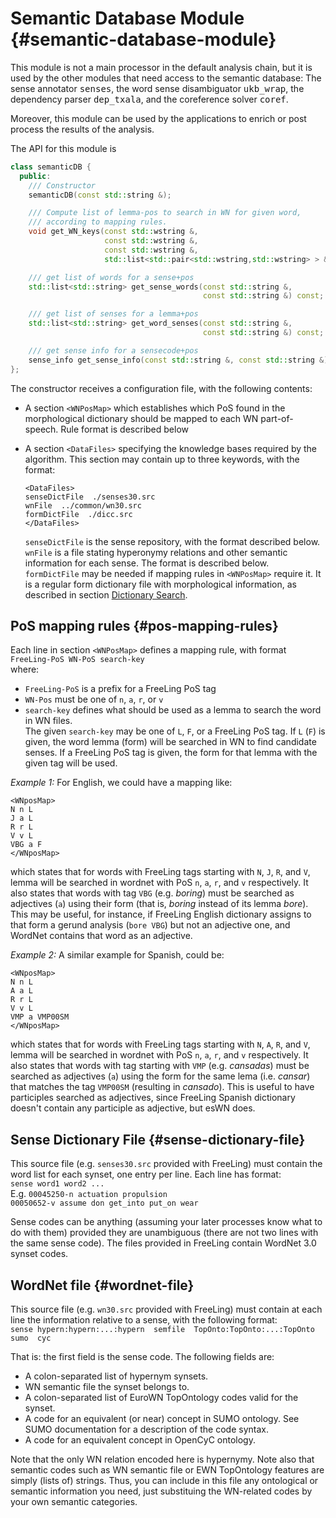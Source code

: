 
# Semantic Database Module {#semantic-database-module}

This module is not a main processor in the default analysis chain, but it is used by the other modules that need access to the semantic database: The sense annotator <tt>senses</tt>, the word sense disambiguator <tt>ukb_wrap</tt>, the dependency parser <tt>dep_txala</tt>, and the coreference solver <tt>coref</tt>.

Moreover, this module can be used by the applications to enrich or post process the results of the analysis.

The API for this module is

```C++
class semanticDB {
  public:
    /// Constructor
    semanticDB(const std::string &); 

    /// Compute list of lemma-pos to search in WN for given word,
    /// according to mapping rules.
    void get_WN_keys(const std::wstring &, 
                     const std::wstring &, 
                     const std::wstring &,
                     std::list<std::pair<std::wstring,std::wstring> > &) const;

    /// get list of words for a sense+pos
    std::list<std::string> get_sense_words(const std::string &, 
                                           const std::string &) const;

    /// get list of senses for a lemma+pos
    std::list<std::string> get_word_senses(const std::string &, 
                                           const std::string &) const;

    /// get sense info for a sensecode+pos
    sense_info get_sense_info(const std::string &, const std::string &) const;
};
```

The constructor receives a configuration file, with the following contents:

*   A section `<WNPosMap>` which establishes which PoS found in the morphological dictionary should be mapped to each WN part-of-speech. Rule format is described below

*   A section `<DataFiles>` specifying the knowledge bases required by the algorithm. This section may contain up to three keywords, with the format:
    ```
    <DataFiles>
    senseDictFile  ./senses30.src
    wnFile  ../common/wn30.src
    formDictFile  ./dicc.src
    </DataFiles>
    ```

    `senseDictFile` is the sense repository, with the format described below.  
    `wnFile` is a file stating hyperonymy relations and other semantic information for each sense. The format is described below.  
    `formDictFile` may be needed if mapping rules in `<WNPosMap>` require it. It is a regular form dictionary file with morphological information, as described in section [Dictionary Search](dictionary.md).

## PoS mapping rules {#pos-mapping-rules}

Each line in section `<WNPosMap>` defines a mapping rule, with format  
`FreeLing-PoS WN-PoS search-key`  
where:
* `FreeLing-PoS` is a prefix for a FreeLing PoS tag
* `WN-Pos` must be one of `n`, `a`, `r`, or `v`
* `search-key` defines what should be used as a lemma to search the word in WN files.   
   The given `search-key` may be one of `L`, `F`, or a FreeLing PoS tag. If `L` (`F`) is given, the word lemma (form) will be searched in WN to find candidate senses. If a FreeLing PoS tag is given, the form for that lemma with the given tag will be used.

*Example 1:* For English, we could have a mapping like:
```
<WNposMap>
N n L
J a L
R r L
V v L
VBG a F
</WNposMap>
```
which states that for words with FreeLing tags starting with `N`, `J`, `R`, and `V`, lemma will be searched in wordnet with PoS `n`, `a`, `r`, and `v` respectively. It also states that words with tag `VBG` (e.g. _boring_) must be searched as adjectives (`a`) using their form (that is, _boring_ instead of its lemma _bore_). This may be useful, for instance, if FreeLing English dictionary assigns to that form a gerund analysis (`bore VBG`) but not an adjective one, and WordNet contains that word as an adjective.

*Example 2:* A similar example for Spanish, could be:
```
<WNposMap>
N n L
A a L
R r L
V v L
VMP a VMP00SM
</WNposMap>
```
which states that for words with FreeLing tags starting with `N`, `A`, `R`, and `V`, lemma will be searched in wordnet with PoS `n`, `a`, `r`, and `v` respectively. It also states that words with tag starting with `VMP` (e.g. _cansadas_) must be searched as adjectives (`a`) using the form for the same lema (i.e. _cansar_) that matches the tag `VMP00SM` (resulting in _cansado_). This is useful to have participles searched as adjectives, since FreeLing Spanish dictionary doesn't contain any participle as adjective, but esWN does.

## Sense Dictionary File {#sense-dictionary-file}

This source file (e.g. `senses30.src` provided with FreeLing) must contain the word list for each synset, one entry per line. 
Each line has format:   
`sense word1 word2 ...`   
E.g. 
`00045250-n actuation propulsion`   
`00050652-v assume don get_into put_on wear`

Sense codes can be anything (assuming your later processes know what to do with them) provided they are unambiguous (there are not two lines with the same sense code). The files provided in FreeLing contain WordNet 3.0 synset codes.

## WordNet file {#wordnet-file}

This source file (e.g. `wn30.src` provided with FreeLing) must contain at each line the information relative to a sense, with the following format:  
`sense hypern:hypern:...:hypern  semfile  TopOnto:TopOnto:...:TopOnto  sumo  cyc`

That is: the first field is the sense code. The following fields are:

*   A colon-separated list of hypernym synsets.
*   WN semantic file the synset belongs to.
*   A colon-separated list of EuroWN TopOntology codes valid for the synset.
*   A code for an equivalent (or near) concept in SUMO ontology. See SUMO documentation for a description of the code syntax.
*   A code for an equivalent concept in OpenCyC ontology.

Note that the only WN relation encoded here is hypernymy. Note also that semantic codes such as WN semantic file or EWN TopOntology features are simply (lists of) strings. Thus, you can include in this file any ontological or semantic information you need, just substituing the WN-related codes by your own semantic categories.
